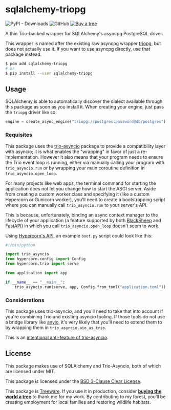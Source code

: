 # sqlalchemy-triopg

![PyPI - Downloads](https://raster.shields.io/pypi/dw/sqlalchemy-triopg?style=flat-square)
![GitHub](https://raster.shields.io/github/license/thearchitector/sqlalchemy-triopg?style=flat-square)
[![Buy a tree](https://raster.shields.io/badge/Treeware-%F0%9F%8C%B3-lightgreen?style=flat-square)](https://ecologi.com/eliasgabriel?r=6128126916bfab8bd051026c)

A thin Trio-backed wrapper for SQLAlchemy's asyncpg PostgreSQL driver.

This wrapper is named after the existing raw asyncpg wrapper [triopg](https://github.com/python-trio/triopg), but does not actually use it. If you want to use asyncpg directly, use that package instead.

```sh
$ pdm add sqlalchemy-triopg
# or
$ pip install --user sqlalchemy-triopg
```

## Usage

SQLAlchemy is able to automatically discover the dialect available through this package as soon as you install it. When creating your engine, just pass the `triopg` driver like so:

```python
engine = create_async_engine("triopg://postgres:password@db/postgres")
```

### Requisites

This package uses the [trio-asyncio](https://trio-asyncio.readthedocs.io/en/latest/index.html) package to provide a compatibility layer with asyncio; it is what enables the "wrapping" in favor of just a re-implementation. However it also means that your program needs to ensure the Trio event loop is running, either via manually calling your program with `trio_asyncio.run` or by wrapping your main coroutine definition in `trio_asyncio.open_loop`.

For many projects like web apps, the terminal command for starting the application does not let you change how to start the ASGI server. Aside from creating a custom worker class and specifying it (like a custom Hypercorn or Gunicorn worker), you'll need to create a bootstrapping script where you can manually call `trio_asyncio.run` to your server's API.

This is because, unfortunately, binding an async context manager to the lifecycle of your application (a feature supported by both [BlackSheep](https://www.neoteroi.dev/blacksheep/application/#using-the-lifespan-decorator) and [FastAPI](https://fastapi.tiangolo.com/advanced/events/#lifespan)) in which you call `trio_asyncio.open_loop` doesn't seem to work.

Using [Hypercorn's API](https://pgjones.gitlab.io/hypercorn/how_to_guides/api_usage.html#api-usage), an example `boot.py` script could look like this:

```python
#!/bin/python

import trio_asyncio
from hypercorn.config import Config
from hypercorn.trio import serve

from application import app

if __name__ == "__main__":
    trio_asyncio.run(serve, app, Config.from_toml("application.toml"))
```

### Considerations

This package uses trio-asyncio, and you'll need to take that into account if you're combining Trio and existing asyncio tooling. If those tools do not use a bridge library like [anyio](https://anyio.readthedocs.io/en/stable/index.html), it's very likely that you'll need to extend them to by wrapping them in `trio_asyncio.aio_as_trio`.

This is an [intentional anti-feature of trio-asyncio](https://trio-asyncio.readthedocs.io/en/latest/principles.html).

## License

This package makes use of SQLAlchemy and Trio-Asyncio, both of which are licensed under MIT.

This package is licensed under the [BSD 3-Clause Clear License](LICENSE).

This package is [Treeware](https://treeware.earth). If you use it in production, consider [**buying the world a tree**](https://ecologi.com/eliasgabriel?r=6128126916bfab8bd051026c) to thank me for my work. By contributing to my forest, you’ll be creating employment for local families and restoring wildlife habitats.
